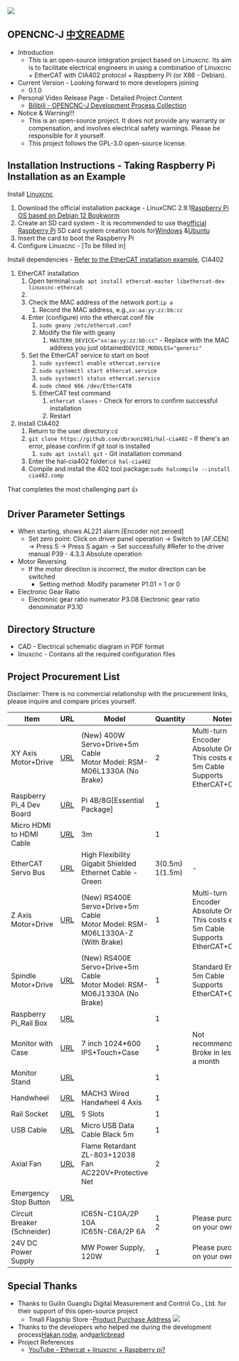 ![](/Picture/machine.jpg)

## **OPENCNC-J**  [中文README](/README.MD)

* Introduction
  * This is an open-source integration project based on Linuxcnc. Its aim is to facilitate electrical engineers in using a combination of Linuxcnc + EtherCAT with CIA402 protocol + Raspberry Pi (or X86 - Debian).
* Current Version - Looking forward to more developers joining
  * 0.1.0
* Personal Video Release Page - Detailed Project Content
  * [Bilibili - OPENCNC-J Development Process Collection](https://space.bilibili.com/341589947/channel/collectiondetail?sid=1918828)
* Notice & Warning!!!
  * This is an open-source project. It does not provide any warranty or compensation, and involves electrical safety warnings. Please be responsible for it yourself.
  * This project follows the GPL-3.0 open-source license.

## **Installation Instructions - Taking Raspberry Pi Installation as an Example**

Install [Linuxcnc](https://linuxcnc.org/)

1. Download the official installation package - LinuxCNC 2.9.1[Raspberry Pi OS based on Debian 12 Bookworm](https://www.linuxcnc.org/iso/linuxcnc-2.9.1-bookworm-rpi4.img.xz)
2. Create an SD card system - It is recommended to use the[official Raspberry Pi](https://www.raspberrypi.com/software/) SD card system creation tools for[Windows](https://downloads.raspberrypi.org/imager/imager_latest.exe) &[Ubuntu](https://downloads.raspberrypi.org/imager/imager_latest_amd64.deb)
3. Insert the card to boot the Raspberry Pi
4. Configure Linuxcnc - [To be filled in]

Install dependencies - [Refer to the EtherCAT installation example](https://forum.linuxcnc.org/ethercat/45336-ethercat-installation-from-repositories-how-to-step-by-step), CIA402

1. EtherCAT installation
   1. Open terminal:`sudo apt install ethercat-master libethercat-dev linuxcnc-ethercat`
   2.
   3. Check the MAC address of the network port:`ip a`
      1. Record the MAC address, e.g.,`xx:aa:yy:zz:bb:cc`
   4. Enter (configure) into the ethercat.conf file
      1. `sudo geany /etc/ethercat.conf`
      2. Modify the file with geany
         1. `MASTER0_DEVICE="xx:aa:yy:zz:bb:cc"` - Replace with the MAC address you just obtained`DEVICE_MODULES="generic"`
   5. Set the EtherCAT service to start on boot
      1. `sudo systemctl enable ethercat.service`
      2. `sudo systemctl start ethercat.service`
      3. `sudo systemctl status ethercat.service`
      4. `sudo chmod 666 /dev/EtherCAT0`
      5. EtherCAT test command
         1. `ethercat slaves` - Check for errors to confirm successful installation
         2. Restart
2. Install CIA402
   1. Return to the user directory:`cd`
   2. `git clone https://github.com/dbraun1981/hal-cia402` - If there's an error, please confirm if git tool is installed
      1. `sudo apt install git` - Git installation command
   3. Enter the hal-cia402 folder:`cd hal-cia402`
   4. Compile and install the 402 tool package:`sudo halcompile --install cia402.comp`

That completes the most challenging part 👍

## **Driver Parameter Settings**

* When starting, shows AL221 alarm [Encoder not zeroed]
  * Set zero point: Click on driver panel operation → Switch to [AF.CEN] → Press S → Press S again → Set successfully #Refer to the driver manual P39 - 4.3.3 Absolute operation
* Motor Reversing
  * If the motor direction is incorrect, the motor direction can be switched
    * Setting method: Modify parameter P1.01 = 1 or 0
* Electronic Gear Ratio
  * Electronic gear ratio numerator P3.08 Electronic gear ratio denominator P3.10

## **Directory Structure**

* CAD - Electrical schematic diagram in PDF format
* linuxcnc - Contains all the required configuration files

## **Project Procurement List**

Disclaimer: There is no commercial relationship with the procurement links, please inquire and compare prices yourself.


| Item                        | URL                                                                                                                                                                             | Model                                                                           | Quantity            | Notes                                                                                                |
| ----------------------------- | --------------------------------------------------------------------------------------------------------------------------------------------------------------------------------- | --------------------------------------------------------------------------------- | --------------------- | ------------------------------------------------------------------------------------------------------ |
| XY Axis Motor+Drive         | [URL](https://detail.tmall.com/item.htm?id=651348933042&spm=2015.23436601.0.0)                                                                                                  | (New) 400W Servo+Drive+5m Cable<br/>Motor Model: RSM-M06L1330A (No Brake)       | 2                   | Multi-turn Encoder<br/>Absolute Origin!!! This costs extra<br/>5m Cable<br/>Supports EtherCAT+CIA402 |
| Raspberry Pi_4 Dev Board    | [URL](https://detail.tmall.com/item.htm?abbucket=2&id=608798378397&ns=1&skuId=4551930747475&spm=a230r.1.14.43.2fad28eea6m3ZB)                                                   | Pi 4B/8G[Essential Package]                                                     | 1                   |                                                                                                      |
| Micro HDMI to HDMI Cable    | [URL](https://detail.tmall.com/item.htm?abbucket=2&id=658377041318&ns=1&skuId=4747932408936&spm=a230r.1.14.7.399d1c02A92EDD)                                                    | 3m                                                                              | 1                   |                                                                                                      |
| EtherCAT Servo Bus          | [URL](https://detail.tmall.com/item.htm?abbucket=2&id=674202033100&ns=1&sku_properties=1627207:21423176984&spm=a230r.1.14.1.4e83345adWD5Zj)                                     | High Flexibility Gigabit Shielded Ethernet Cable - Green                        | 3(0.5m)<br/>1(1.5m) | -                                                                                                    |
| Z Axis Motor+Drive          | [URL](https://detail.tmall.com/item.htm?id=651348933042&spm=2015.23436601.0.0&skuId=4870002170807)                                                                              | (New) RS400E Servo+Drive+5m Cable<br/>Motor Model: RSM-M06L1330A-Z (With Brake) | 1                   | Multi-turn Encoder<br/>Absolute Origin!!! This costs extra<br/>5m Cable<br/>Supports EtherCAT+CIA402 |
| Spindle Motor+Drive         | [URL](https://detail.tmall.com/item.htm?id=651348933042&spm=2015.23436601.0.0&skuId=4870002170807)                                                                              | (New) RS400E Servo+Drive+5m Cable<br/>Motor Model: RSM-M06J1330A (No Brake)     | 1                   | Standard Encoder<br/>5m Cable<br/>Supports EtherCAT+CIA402                                           |
| Raspberry Pi_Rail Box       | [URL](https://item.taobao.com/item.htm?spm=a230r.1.14.7.ae487264WDE38q&id=663400858369&ns=1&abbucket=2#detail)                                                                  |                                                                                 | 1                   |                                                                                                      |
| Monitor with Case           | [URL](https://detail.tmall.com/item.htm?id=666450227637&skuId=5093251227751&spm=pc_detail.27183998.202208.1.705a7dd62FFPiD)                                                     | 7 inch 1024*600 IPS+Touch+Case                                                  | 1                   | Not recommended,<br/>Broke in less than a month                                                      |
| Monitor Stand               | [URL](https://detail.tmall.com/item.htm?abbucket=17&id=687974425740&rn=c8d5c0a97e71825d8e11d5a7d7fd0f17&spm=a1z10.5-b.w4011-23875343074.107.14993b2bXRLXEy&skuId=4901270192689) |                                                                                 | 1                   |                                                                                                      |
| Handwheel                   | [URL](https://item.taobao.com/item.htm?spm=a21n57.1.0.0.10a6523cQWLmki&id=45130365561&ns=1&abbucket=0#detail)                                                                   | MACH3 Wired Handwheel 4 Axis                                                    | 1                   |                                                                                                      |
| Rail Socket                 | [URL](https://detail.tmall.com/item.htm?abbucket=2&id=677701080516&ns=1&spm=a21n57.1.0.0.162c523chCpKY3&skuId=5038263790059)                                                    | 5 Slots                                                                         | 1                   |                                                                                                      |
| USB Cable                   | [URL](https://item.taobao.com/item.htm?spm=a21n57.1.0.0.19d6523c0w91YJ&id=542169862221&ns=1&abbucket=2#detail)                                                                  | Micro USB Data Cable Black 5m                                                   | 1                   |                                                                                                      |
| Axial Fan                   | [URL](https://detail.tmall.com/item.htm?abbucket=2&id=658927980547&ns=1&skuId=4759805705081&spm=a21n57.1.0.0.6a79523cvWfTb0)                                                    | Flame Retardant ZL-803+12038 Fan AC220V+Protective Net                          | 2                   |                                                                                                      |
| Emergency Stop Button       | [URL](https://detail.tmall.com/item.htm?abbucket=2&id=552913814211&ns=1&spm=a21n57.1.0.0.347b523ctQ5vgw)                                                                        |                                                                                 |                     |                                                                                                      |
| Circuit Breaker (Schneider) |                                                                                                                                                                                 | IC65N-C10A/2P 10A<br/>IC65N-C6A/2P 6A                                           | 1<br/>2             | Please purchase on your own                                                                          |
| 24V DC Power Supply         |                                                                                                                                                                                 | MW Power Supply, 120W                                                           | 1                   | Please purchase on your own                                                                          |

## Special Thanks

* Thanks to Guilin Guanglu Digital Measurement and Control Co., Ltd. for their support of this open-source project
  * Tmall Flagship Store -[Product Purchase Address](https://guanglujj.tmall.com/shop/view_shop.htm?spm=a21n57.1.0.0.396d523cnfFegq&appUid=RAzN8HWJMBXJctTqz11nosKY98Wm2AwEqKJEpqoPs9YQHKEVNDc)
  ![](/Picture/guilinguanglu.png)
* Thanks to the developers who helped me during the development process[Hakan](https://forum.linuxcnc.org/cb-profile/22448-hakan),[rodw](https://forum.linuxcnc.org/cb-profile/rodw), and[garlicbread](https://forum.linuxcnc.org/cb-profile/garlicbread)
* Project References
  * [YouTube - Ethercat + linuxcnc + Raspberry pi?](https://www.youtube.com/watch?v=NQ-HnrusGJo&t=16s)
